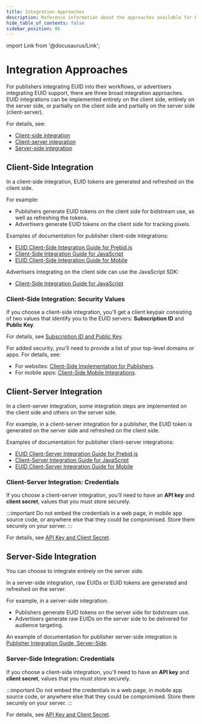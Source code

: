 ```yaml
---
title: Integration Approaches
description: Reference information about the approaches available for EUID integration.
hide_table_of_contents: false
sidebar_position: 06
---
```


import Link from '@docusaurus/Link';

# Integration Approaches

For publishers integrating EUID into their workflows, or advertisers integrating EUID support, there are three broad integration approaches. EUID integrations can be implemented entirely on the client side, entirely on the server side, or partially on the client side and partially on the server side (client-server).

For details, see:

- [Client-side integration](#client-side-integration)
- [Client-server integration](#client-server-integration)
- [Server-side integration](#server-side-integration)

## Client-Side Integration

In a client-side integration, EUID tokens are generated and refreshed on the client side.

For example:

- Publishers generate EUID tokens on the client side for bidstream use, as well as refreshing the tokens.
- Advertisers generate EUID tokens on the client side for tracking pixels.

Examples of documentation for publisher client-side integrations:

- [EUID Client-Side Integration Guide for Prebid.js](../guides/integration-prebid-client-side.md)
- [Client-Side Integration Guide for JavaScript](../guides/integration-javascript-client-side.md)
- [EUID Client-Side Integration Guide for Mobile](../guides/integration-mobile-client-side.md)

Advertisers integrating on the client side can use the JavaScript SDK:

- [Client-Side Integration Guide for JavaScript](../guides/integration-javascript-client-side.md)

### Client-Side Integration: Security Values

If you choose a client-side integration, you'll get a client keypair consisting of two values that identify you to the EUID servers: **Subscription ID** and **Public Key**.

For details, see [Subscription ID and Public Key](../getting-started/gs-credentials.md#subscription-id-and-public-key).

For added security, you'll need to provide a list of your top-level domains or apps. For details, see:

- For websites: [Client-Side Implementation for Publishers](../getting-started/gs-account-setup.md#client-side-web-integrations).
- For mobile apps: [Client-Side Mobile Integrations](../getting-started/gs-account-setup.md#client-side-mobile-integrations).

## Client-Server Integration

In a client-server integration, some integration steps are implemented on the client side and others on the server side.

For example, in a client-server integration for a publisher, the EUID token is generated on the server side and refreshed on the client side.

Examples of documentation for publisher client-server integrations:

- [EUID Client-Server Integration Guide for Prebid.js](../guides/integration-prebid-client-server.md)
- [Client-Server Integration Guide for JavaScript](../guides/integration-javascript-client-server.md)
- [EUID Client-Server Integration Guide for Mobile](../guides/integration-mobile-client-server.md)

### Client-Server Integration: Credentials

If you choose a client-server integration, you'll need to have an **API key** and **client secret**, values that you must store securely.

:::important
Do not embed the credentials in a web page, in mobile app source code, or anywhere else that they could be compromised. Store them securely on your server.
:::

For details, see [API Key and Client Secret](../getting-started/gs-credentials.md#api-key-and-client-secret).

## Server-Side Integration

You can choose to integrate entirely on the server side.

In a server-side integration, raw EUIDs or EUID tokens are generated and refreshed on the server.

For example, in a server-side integration:

- Publishers generate EUID tokens on the server side for bidstream use.
- Advertisers generate raw EUIDs on the server side to be delivered for audience targeting.

An example of documentation for publisher server-side integration is [Publisher Integration Guide, Server-Side](../guides/integration-publisher-server-side.md).

### Server-Side Integration: Credentials

If you choose a client-side integration, you'll need to have an **API key** and **client secret**, values that you must store securely.

:::important
Do not embed the credentials in a web page, in mobile app source code, or anywhere else that they could be compromised. Store them securely on your server.
:::

For details, see [API Key and Client Secret](../getting-started/gs-credentials.md#api-key-and-client-secret).
